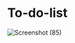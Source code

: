# To-do-list
![Screenshot (85)](https://user-images.githubusercontent.com/73211317/136702279-3c2d9eec-1e7c-47c0-8850-fcdc6e3b7d15.png)
